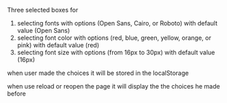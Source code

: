 Three selected boxes for
1. selecting fonts with options (Open Sans, Cairo, or Roboto) with default value (Open Sans)
2. selecting font color with options (red, blue, green, yellow, orange, or pink) with default value (red)
3. selecting font size with options (from 16px to 30px) with default value (16px)

when user made the choices it will be stored in the localStorage

when use reload or reopen the page it will display the the choices he made before
